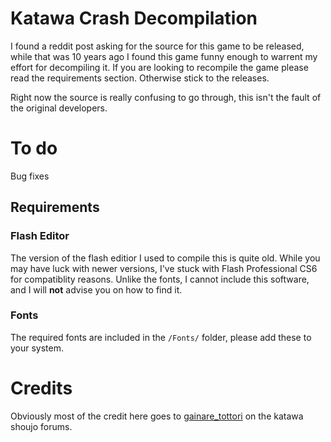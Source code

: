 # Katawa Crash Decompilation
I found a reddit post asking for the source for this game to be released, while that was 10 years ago I found this game funny enough to warrent my effort for decompiling it. If you are looking to recompile the game please read the requirements section. Otherwise stick to the releases.

Right now the source is really confusing to go through, this isn't the fault of the original developers.
 
# To do
Bug fixes

## Requirements

### Flash Editor
The version of the flash editior I used to compile this is quite old. While you may have luck with newer versions, I've stuck with Flash Professional CS6 for compatiblity reasons. Unlike the fonts, I cannot include this software, and I will **not** advise you on how to find it. 

### Fonts
The required fonts are included in the `/Fonts/` folder, please add these to your system. 

# Credits
Obviously most of the credit here goes to [gainare_tottori](https://ks.fhs.sh/viewtopic.php?f=3&t=3071) on the katawa shoujo forums. 
